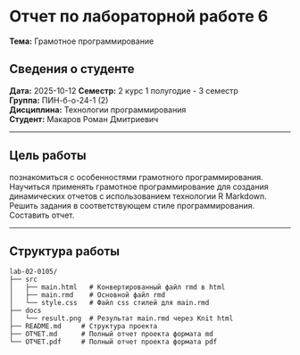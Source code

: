 # **Отчет по лабораторной работе 6**
**Тема:** Грамотное программирование 

## Сведения о студенте
**Дата:** 2025-10-12 
**Семестр:** 2 курс 1 полугодие - 3 семестр  
**Группа:** ПИН-б-о-24-1 (2)  
**Дисциплина:** Технологии программирования  
**Студент:** Макаров Роман Дмитриевич  

---

## **Цель работы**
познакомиться с особенностями грамотного программирования. Научиться применять грамотное программирование для создания динамических отчетов с использованием технологии R Markdown. Решить задания в соответствующем стиле программирования. Составить отчет.

---

## **Структура работы**
```
lab-02-0105/
├── src
│   ├── main.html   # Конвертированный файл rmd в html
│   ├── main.rmd    # Основной файл rmd
│   └── style.css   # Файл css стилей для main.rmd
├── docs
│   └── result.png  # Результат main.rmd через Knit html
├── README.md     # Cтруктура проекта
├── ОТЧЕТ.md      # Полный отчет проекта формата md
└── ОТЧЕТ.pdf     # Полный отчет проекта формата pdf
```